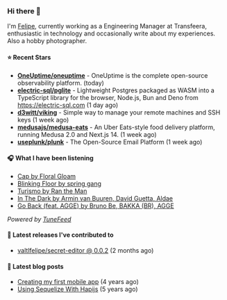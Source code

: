 ### Hi there 👋

I'm [Felipe](https://felipevm.com), currently working as a Engineering Manager at Transfeera, enthusiastic in technology and occasionally write about my experiences. Also a hobby photographer.

#### ⭐ Recent Stars
- **[OneUptime/oneuptime](https://github.com/OneUptime/oneuptime)** - OneUptime is the complete open-source observability platform. (today)
- **[electric-sql/pglite](https://github.com/electric-sql/pglite)** - Lightweight Postgres packaged as WASM into a TypeScript library for the browser, Node.js, Bun and Deno from https://electric-sql.com (1 day ago)
- **[d3witt/viking](https://github.com/d3witt/viking)** - Simple way to manage your remote machines and SSH keys (1 week ago)
- **[medusajs/medusa-eats](https://github.com/medusajs/medusa-eats)** - An Uber Eats-style food delivery platform, running Medusa 2.0 and Next.js 14. (1 week ago)
- **[useplunk/plunk](https://github.com/useplunk/plunk)** - The Open-Source Email Platform (1 week ago)

#### 🎧 What I have been listening
- [Cap by Floral Gloam](https://open.spotify.com/track/6U0uoeEv7ZCgIkld5Wgm2H)
- [Blinking Floor by spring gang](https://open.spotify.com/track/2bmJl6YB8DkDOD6XQpKmc9)
- [Turismo by Ran the Man](https://open.spotify.com/track/108W5jcKxdywlm0j2nu6K7)
- [In The Dark by Armin van Buuren, David Guetta, Aldae](https://open.spotify.com/track/492Ms0eG4ylkf1m50ORty7)
- [Go Back (feat. AGGE) by Bruno Be, BAKKA (BR), AGGE](https://open.spotify.com/track/2pbDelyXPIzlFMYailoGzf)

_Powered by [TuneFeed](https://tunefeed.app?ref=valtlfelipe-gh-profile)_ 

#### 🚀 Latest releases I've contributed to


- [valtlfelipe/secret-editor @ 0.0.2](https://github.com/valtlfelipe/secret-editor/releases/tag/0.0.2) (2 months ago)

#### 📄 Latest blog posts
- [Creating my first mobile app](https://felipevm.com/posts/creating-my-first-mobile-app/) (4 years ago)
- [Using Sequelize With Hapijs](https://felipevm.com/posts/using-sequelize-with-hapijs/) (5 years ago)
